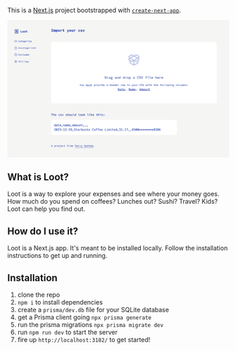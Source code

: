 This is a [Next.js](https://nextjs.org/) project bootstrapped with [`create-next-app`](https://github.com/vercel/next.js/tree/canary/packages/create-next-app).

![screenshot](public/screenshot.png)

## What is Loot?

Loot is a way to explore your expenses and see where your money goes. How much do you spend on coffees? Lunches out? Sushi? Travel? Kids? Loot can help you find out.

## How do I use it?

Loot is a Next.js app. It's meant to be installed locally. Follow the installation instructions to get up and running.

## Installation

1. clone the repo
2. `npm i` to install dependencies
3. create a `prisma/dev.db` file for your SQLite database
4. get a Prisma client going `npx prisma generate`
5. run the prisma migrations `npx prisma migrate dev`
6. run `npm run dev` to start the server
7. fire up `http://localhost:3102/` to get started!
